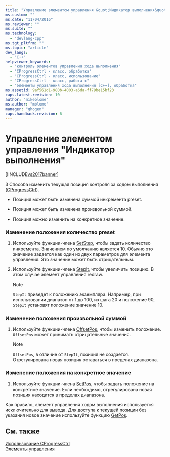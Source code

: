 ```yaml
---
title: "Управление элементом управления &quot;Индикатор выполнения&quot; | Microsoft Docs"
ms.custom: ""
ms.date: "11/04/2016"
ms.reviewer: ""
ms.suite: ""
ms.technology: 
  - "devlang-cpp"
ms.tgt_pltfrm: ""
ms.topic: "article"
dev_langs: 
  - "C++"
helpviewer_keywords: 
  - "контроль элементов управления хода выполнения"
  - "CProgressCtrl - класс, обработка"
  - "CProgressCtrl - класс, использование"
  - "CProgressCtrl - класс, работа с"
  - "элементы управления хода выполнения [C++], обработка"
ms.assetid: 9af561d1-980b-4003-a6da-ff79be15bf23
caps.latest.revision: 10
author: "mikeblome"
ms.author: "mblome"
manager: "ghogen"
caps.handback.revision: 6
---
```

# Управление элементом управления &quot;Индикатор выполнения&quot;
[!INCLUDE[vs2017banner](../assembler/inline/includes/vs2017banner.md)]

3 Способа изменить текущая позиция контроля за ходом выполнения \([CProgressCtrl](../mfc/reference/cprogressctrl-class.md)\).  
  
-   Позиция может быть изменена суммой инкремента preset.  
  
-   Позиция может быть изменена произвольной суммой.  
  
-   Позиция можно изменить на конкретное значение.  
  
### Изменение положения количество preset  
  
1.  Используйте функции\-члена [SetStep](../Topic/CProgressCtrl::SetStep.md), чтобы задать количество инкремента.  Значением по умолчанию является 10.  Обычно это значение задается как один из двух параметров для элемента управления.  Это значение может быть отрицательным.  
  
2.  Используйте функции\-члена [StepIt](../Topic/CProgressCtrl::StepIt.md), чтобы увеличить позицию.  В этом случае элемент управления redraw.  
  
    > [!NOTE]
    >  `StepIt` приведет к положению экземпляра.  Например, при использовании диапазон от 1 до 100, из шага 20 и положение 90, `StepIt` установят положение значение 10.  
  
### Изменение положения произвольной суммой  
  
1.  Используйте функции\-члена [OffsetPos](../Topic/CProgressCtrl::OffsetPos.md), чтобы изменить положение.  `OffsetPos` может принимать отрицательные значения.  
  
    > [!NOTE]
    >  `OffsetPos`, в отличие от `StepIt`, позиция не создается.  Отрегулирована новая позиция оставаться в пределах диапазона.  
  
### Изменение положения на конкретное значение  
  
1.  Используйте функции\-члена [SetPos](../Topic/CProgressCtrl::SetPos.md), чтобы задать положение на конкретное значение.  Если необходимо, отрегулирована новая позиция находится в пределах диапазона.  
  
 Как правило, элемент управления ходом выполнения используется исключительно для вывода.  Для доступа к текущей позиции без указания новое значение используйте функцию [GetPos](../Topic/CProgressCtrl::GetPos.md).  
  
## См. также  
 [Использование CProgressCtrl](../mfc/using-cprogressctrl.md)   
 [Элементы управления](../mfc/controls-mfc.md)